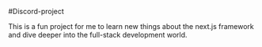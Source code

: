 #Discord-project 

This is a fun project for me to learn new things about the next.js framework and dive deeper into the full-stack development world. 
